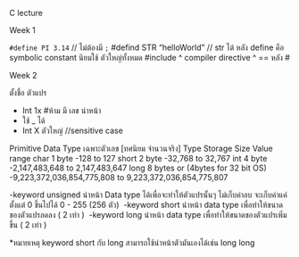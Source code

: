 C lecture


Week 1

`#define PI 3.14`                      // ไม่ต้องมี `;`
#defind STR “helloWorld”    //  str ได้ 
หลัง define คือ symbolic constant นิยมใช้ ตัวใหญ่ทั้งหมด
#include 
^ compiler directive ^  == หลัง #

Week 2

ตั้งชื่อ ตัวแปร 
- Int 1x #ห้าม มี เลข นำหน้า
- ใช้ _ ได้
- Int X ตัวใหญ่ //sensitive case

Primitive Data Type เฉพาะตัวเลข  [ทศนิยม จำนวนจริง]
Type	Storage Size	Value range
char	1 byte	-128 to 127
short	2 byte	-32,768 to 32,767
int	4 byte	-2,147,483,648 to 2,147,483,647
long	8 bytes or (4bytes for 32 bit OS)	-9,223,372,036,854,775,808 to 9,223,372,036,854,775,807

-keyword unsigned นำหน้า Data type ได้เพื่อจะทำให้ตัวแปรนั้นๆ ไม่เก็บค่าลบ 
  จะเก็บค่าแค่ตั้งแต่ 0 ขึ้นไปได้ 0 - 255 (256 ตัว) 
-keyword short นำหน้า data type เพื่อทำให้ขนาดของตัวแปรลดลง ( 2 เท่า ) 
-keyword long นำหน้า data type เพื่อทำให้ขนาดของตัวแปรเพิ่มขึ้น ( 2 เท่า )

*หมายเหตุ keyword short กับ long สามารถใช้นำหน้าตัวมันเองได้เช่น long long
